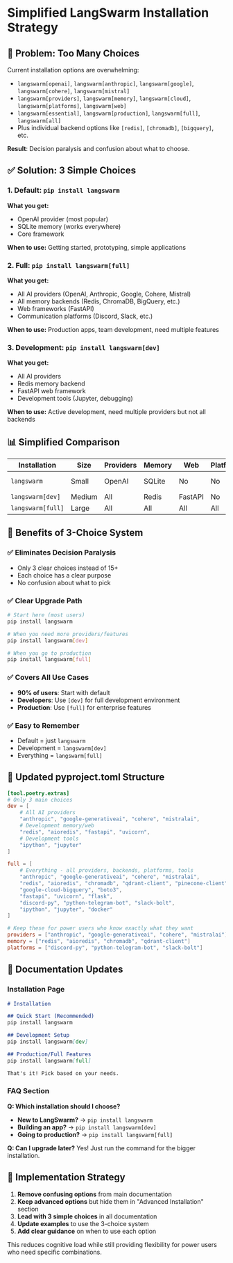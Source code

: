 # Simplified LangSwarm Installation Strategy

## 🎯 **Problem: Too Many Choices**

Current installation options are overwhelming:
- `langswarm[openai]`, `langswarm[anthropic]`, `langswarm[google]`, `langswarm[cohere]`, `langswarm[mistral]`
- `langswarm[providers]`, `langswarm[memory]`, `langswarm[cloud]`, `langswarm[platforms]`, `langswarm[web]`
- `langswarm[essential]`, `langswarm[production]`, `langswarm[full]`, `langswarm[all]`
- Plus individual backend options like `[redis]`, `[chromadb]`, `[bigquery]`, etc.

**Result**: Decision paralysis and confusion about what to choose.

## ✅ **Solution: 3 Simple Choices**

### 1. **Default: `pip install langswarm`**
**What you get:**
- OpenAI provider (most popular)
- SQLite memory (works everywhere)
- Core framework

**When to use:** Getting started, prototyping, simple applications

### 2. **Full: `pip install langswarm[full]`**
**What you get:**
- All AI providers (OpenAI, Anthropic, Google, Cohere, Mistral)
- All memory backends (Redis, ChromaDB, BigQuery, etc.)
- Web frameworks (FastAPI)
- Communication platforms (Discord, Slack, etc.)

**When to use:** Production apps, team development, need multiple features

### 3. **Development: `pip install langswarm[dev]`**
**What you get:**
- All AI providers
- Redis memory backend
- FastAPI web framework
- Development tools (Jupyter, debugging)

**When to use:** Active development, need multiple providers but not all backends

## 📊 **Simplified Comparison**

| Installation | Size | Providers | Memory | Web | Platforms | Use Case |
|--------------|------|-----------|---------|-----|-----------|----------|
| `langswarm` | Small | OpenAI | SQLite | No | No | **Getting Started** |
| `langswarm[dev]` | Medium | All | Redis | FastAPI | No | **Development** |
| `langswarm[full]` | Large | All | All | All | All | **Production** |

## 🎉 **Benefits of 3-Choice System**

### ✅ **Eliminates Decision Paralysis**
- Only 3 clear choices instead of 15+
- Each choice has a clear purpose
- No confusion about what to pick

### ✅ **Clear Upgrade Path**
```bash
# Start here (most users)
pip install langswarm

# When you need more providers/features
pip install langswarm[dev]

# When you go to production
pip install langswarm[full]
```

### ✅ **Covers All Use Cases**
- **90% of users**: Start with default
- **Developers**: Use `[dev]` for full development environment  
- **Production**: Use `[full]` for enterprise features

### ✅ **Easy to Remember**
- Default = just `langswarm`
- Development = `langswarm[dev]`
- Everything = `langswarm[full]`

## 🔄 **Updated pyproject.toml Structure**

```toml
[tool.poetry.extras]
# Only 3 main choices
dev = [
    # All AI providers
    "anthropic", "google-generativeai", "cohere", "mistralai",
    # Development memory/web
    "redis", "aioredis", "fastapi", "uvicorn",
    # Development tools
    "ipython", "jupyter"
]

full = [
    # Everything - all providers, backends, platforms, tools
    "anthropic", "google-generativeai", "cohere", "mistralai",
    "redis", "aioredis", "chromadb", "qdrant-client", "pinecone-client",
    "google-cloud-bigquery", "boto3",
    "fastapi", "uvicorn", "flask",
    "discord-py", "python-telegram-bot", "slack-bolt",
    "ipython", "jupyter", "docker"
]

# Keep these for power users who know exactly what they want
providers = ["anthropic", "google-generativeai", "cohere", "mistralai"]
memory = ["redis", "aioredis", "chromadb", "qdrant-client"]
platforms = ["discord-py", "python-telegram-bot", "slack-bolt"]
```

## 📖 **Documentation Updates**

### **Installation Page**
```markdown
# Installation

## Quick Start (Recommended)
pip install langswarm

## Development Setup  
pip install langswarm[dev]

## Production/Full Features
pip install langswarm[full]

That's it! Pick based on your needs.
```

### **FAQ Section**
**Q: Which installation should I choose?**
- **New to LangSwarm?** → `pip install langswarm`
- **Building an app?** → `pip install langswarm[dev]`  
- **Going to production?** → `pip install langswarm[full]`

**Q: Can I upgrade later?**
Yes! Just run the command for the bigger installation.

## 🎯 **Implementation Strategy**

1. **Remove confusing options** from main documentation
2. **Keep advanced options** but hide them in "Advanced Installation" section
3. **Lead with 3 simple choices** in all documentation
4. **Update examples** to use the 3-choice system
5. **Add clear guidance** on when to use each option

This reduces cognitive load while still providing flexibility for power users who need specific combinations.